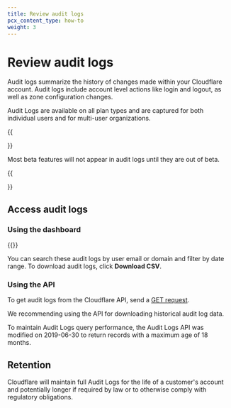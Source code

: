 ```yaml
---
title: Review audit logs
pcx_content_type: how-to
weight: 3
---
```


# Review audit logs

Audit logs summarize the history of changes made within your Cloudflare account. Audit logs include account level actions like login and logout, as well as zone configuration changes.

Audit Logs are available on all plan types and are captured for both individual users and for multi-user organizations.

{{<Aside type="note">}}

Most beta features will not appear in audit logs until they are out of beta.

{{</Aside>}}

## Access audit logs

### Using the dashboard

{{<render file="_view-audit-log.md">}}

You can search these audit logs by user email or domain and filter by date range. To download audit logs, click **Download CSV**.

### Using the API

To get audit logs from the Cloudflare API, send a [GET request](https://api.cloudflare.com/#audit-logs-properties).

We recommending using the API for downloading historical audit log data.

To maintain Audit Logs query performance, the Audit Logs API was modified on 2019-06-30 to return records with a maximum age of 18 months.

## Retention

Cloudflare will maintain full Audit Logs for the life of a customer's account and potentially longer if required by law or to otherwise comply with regulatory obligations.
